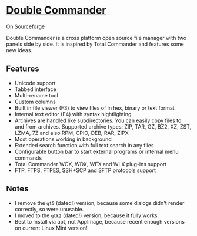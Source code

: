 # [Double Commander](https://doublecommander.com/)

On [Sourceforge](https://sourceforge.net/projects/doublecmd/)

Double Commander is a cross platform open source file manager with two panels side by side. It is inspired by Total Commander and features some new ideas.

## Features

-   Unicode support
-   Tabbed interface
-   Multi-rename tool
-   Custom columns
-   Built in file viewer (F3) to view files of in hex, binary or text format
-   Internal text editor (F4) with syntax hightlighting
-   Archives are handled like subdirectories. You can easily copy files to and from archives. Supported archive types: ZIP, TAR, GZ, BZ2, XZ, ZST, LZMA, 7Z and also RPM, CPIO, DEB, RAR, ZIPX
-   Most operations working in background
-   Extended search function with full text search in any files
-   Configurable button bar to start external programs or internal menu commands
-   Total Commander WCX, WDX, WFX and WLX plug-ins support
-   FTP, FTPS, FTPES, SSH+SCP and SFTP protocols support

## Notes

- I remove the `qt5` (dated!) version, because some dialogs didn't render correctly, so were unusable.
- I moved to the `gtk2` (dated!) version, because it fully works.
- Best to install via apt, not AppImage, because recent enough versions on current Linux Mint version!
